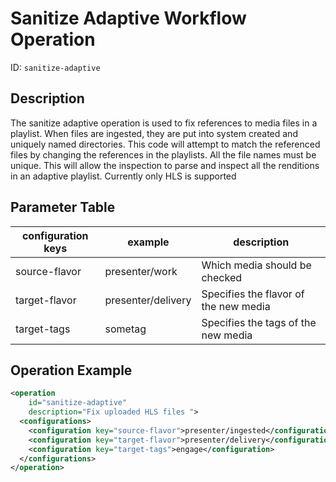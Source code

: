 Sanitize Adaptive Workflow Operation
====================================

ID: `sanitize-adaptive`

Description
-----------

The sanitize adaptive operation is used to fix references to media files in a playlist.
When files are ingested, they are put into system created and uniquely named directories.
This code will attempt to match the referenced files by changing the references in the playlists.
All the file names must be unique.
This will allow the inspection to parse and inspect all the renditions in an adaptive playlist.
Currently only HLS is supported

Parameter Table
---------------

|configuration keys|example             |description                                                                    |
|------------------|--------------------|-------------------------------------------------------------------------------|
|source-flavor     | presenter/work     | Which media should be checked                                                 |
|target-flavor     | presenter/delivery | Specifies the flavor of the new media                                         |
|target-tags       | sometag            | Specifies the tags of the new media                                           |


Operation Example
-----------------

```xml
<operation
    id="sanitize-adaptive"
    description="Fix uploaded HLS files ">
  <configurations>
    <configuration key="source-flavor">presenter/ingested</configuration>
    <configuration key="target-flavor">presenter/delivery</configuration>
    <configuration key="target-tags">engage</configuration>
  </configurations>
</operation>
```

